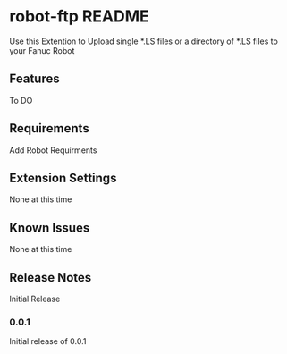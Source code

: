 # robot-ftp README

Use this Extention to Upload single *.LS files or a directory of *.LS files to your Fanuc Robot

## Features

To DO

## Requirements

Add Robot Requirments 

## Extension Settings

None at this time

## Known Issues

None at this time

## Release Notes

Initial Release

### 0.0.1

Initial release of 0.0.1


